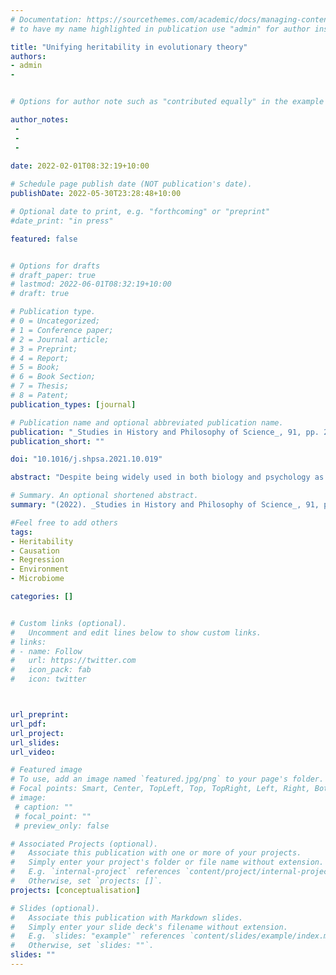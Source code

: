```yaml
---
# Documentation: https://sourcethemes.com/academic/docs/managing-content/
# to have my name highlighted in publication use "admin" for author instead of Pierrick Bourrat

title: "Unifying heritability in evolutionary theory"
authors:
- admin
- 


# Options for author note such as "contributed equally" in the example below, assuming they are three authors, the third author is corresponding author.

author_notes:
 - 
 - 
 - 
 
date: 2022-02-01T08:32:19+10:00

# Schedule page publish date (NOT publication's date).
publishDate: 2022-05-30T23:28:48+10:00

# Optional date to print, e.g. "forthcoming" or "preprint"
#date_print: "in press"

featured: false


# Options for drafts
# draft_paper: true
# lastmod: 2022-06-01T08:32:19+10:00
# draft: true

# Publication type.
# 0 = Uncategorized;
# 1 = Conference paper;
# 2 = Journal article;
# 3 = Preprint;
# 4 = Report;
# 5 = Book;
# 6 = Book Section;
# 7 = Thesis;
# 8 = Patent;
publication_types: [journal]

# Publication name and optional abbreviated publication name.
publication: "_Studies in History and Philosophy of Science_, 91, pp. 201–210."
publication_short: ""

doi: "10.1016/j.shpsa.2021.10.019"

abstract: "Despite being widely used in both biology and psychology as if it were a single notion, heritability is not a unified concept. This is also true in evolutionary theory, in which the word ‘heritability’ has at least two technical definitions that only partly overlap. These yield two approaches to heritability: the ‘variance approach’ and the ‘regression approach.’ In this paper, I aim to unify these two approaches. After presenting them, I argue that a general notion of heritability ought to satisfy two desiderata—‘general applicability’ and ‘separability of the causes of resemblance.’ I argue that neither the variance nor the regression approach satisfies these two desiderata concomitantly. From there, I develop a general definition of heritability that relies on the distinction between intrinsic and extrinsic properties. I show that this general definition satisfies the two desiderata. I then illustrate the potential usefulness of this general definition in the context of microbiome research."

# Summary. An optional shortened abstract.
summary: "(2022). _Studies in History and Philosophy of Science_, 91, pp. 201–210."

#Feel free to add others
tags:
- Heritability
- Causation
- Regression
- Environment
- Microbiome

categories: []


# Custom links (optional).
#   Uncomment and edit lines below to show custom links.
# links:
# - name: Follow
#   url: https://twitter.com
#   icon_pack: fab
#   icon: twitter



url_preprint:
url_pdf:
url_project:
url_slides:
url_video:

# Featured image
# To use, add an image named `featured.jpg/png` to your page's folder. 
# Focal points: Smart, Center, TopLeft, Top, TopRight, Left, Right, BottomLeft, Bottom, BottomRight.
# image:
 # caption: ""
 # focal_point: ""
 # preview_only: false

# Associated Projects (optional).
#   Associate this publication with one or more of your projects.
#   Simply enter your project's folder or file name without extension.
#   E.g. `internal-project` references `content/project/internal-project/index.md`.
#   Otherwise, set `projects: []`.
projects: [conceptualisation]

# Slides (optional).
#   Associate this publication with Markdown slides.
#   Simply enter your slide deck's filename without extension.
#   E.g. `slides: "example"` references `content/slides/example/index.md`.
#   Otherwise, set `slides: ""`.
slides: ""
---
```



